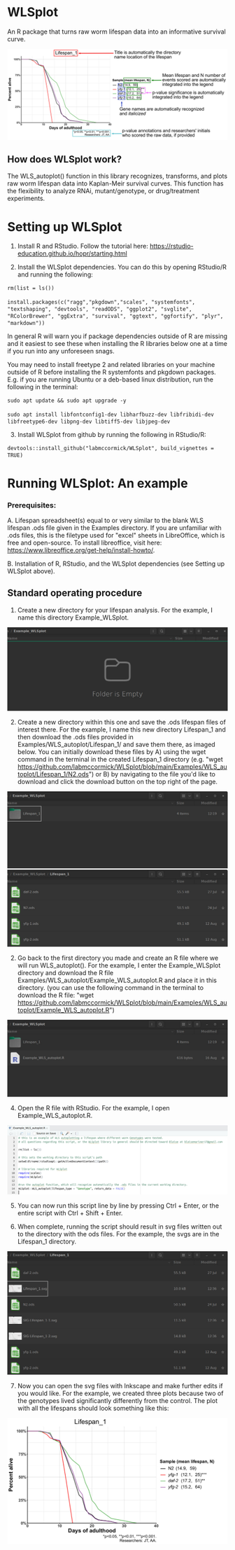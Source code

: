# WLSplot

An R package that turns raw worm lifespan data into an informative survival curve. 

![plot](./pictures/figure1.jpg?raw=true)

## How does WLSplot work?

The WLS_autoplot() function in this library recognizes, transforms, and plots raw worm lifespan data into Kaplan-Meir survival curves. This function has the flexibility to analyze RNAi, mutant/genotype, or drug/treatment experiments.

# Setting up WLSplot

1. Install R and RStudio. Follow the tutorial here: https://rstudio-education.github.io/hopr/starting.html

2. Install the WLSplot dependencies. You can do this by opening RStudio/R and running the following:

```
rm(list = ls())

install.packages(c("ragg","pkgdown","scales", "systemfonts", "textshaping", "devtools", "readODS", "ggplot2", "svglite", "RColorBrewer", "ggExtra", "survival", "ggtext", "ggfortify", "plyr", "markdown"))
```

In general R will warn you if package dependencies outside of R are missing and it easiest to see these when installing the R libraries below one at a time if you run into any unforeseen snags. 

You may need to install freetype 2 and related libraries on your machine outside of R before installing the R systemfonts and pkgdown packages. E.g. if you are running Ubuntu or a deb-based linux distribution, run the following in the terminal:

```
sudo apt update && sudo apt upgrade -y

sudo apt install libfontconfig1-dev libharfbuzz-dev libfribidi-dev libfreetype6-dev libpng-dev libtiff5-dev libjpeg-dev
```

3. Install WLSplot from github by running the following in RStudio/R:

```
devtools::install_github("labmccormick/WLSplot", build_vignettes = TRUE)
```


# Running WLSplot: An example

### Prerequisites: 

A. Lifespan spreadsheet(s) equal to or very similar to the blank WLS lifespan .ods file given in the Examples directory. If you are unfamiliar with .ods files, this is the filetype used for "excel" sheets in LibreOffice, which is free and open-source. To install libreoffice, visit here: https://www.libreoffice.org/get-help/install-howto/. 

B. Installation of R, RStudio, and the WLSplot dependencies (see Setting up WLSplot above).

## Standard operating procedure

1. Create a new directory for your lifespan analysis. For the example, I name this directory Example_WLSplot. 

![plot](./pictures/Directory.jpg?raw=true)

2. Create a new directory within this one and save the .ods lifespan files of interest there. For the example, I name this new directory Lifespan_1 and then download the .ods files provided in Examples/WLS_autoplot/Lifespan_1/ and save them there, as imaged below. You can initially download these files by A) using the wget command in the terminal in the created Lifespan_1 directory (e.g. "wget https://github.com/labmccormick/WLSplot/blob/main/Examples/WLS_autoplot/Lifespan_1/N2.ods") or B) by navigating to the file you'd like to download and click the download button on the top right of the page.

![plot](./pictures/Directory_odsfiles.jpg?raw=true)
![plot](./pictures/odsfiles.jpg?raw=true)

2. Go back to the first directory you made and create an R file where we will run WLS_autoplot(). For the example, I enter the Example_WLSplot directory and download the R file Examples/WLS_autoplot/Example_WLS_autoplot.R and place it in this directory. (you can use the following command in the terminal to download the R file: "wget https://github.com/labmccormick/WLSplot/blob/main/Examples/WLS_autoplot/Example_WLS_autoplot.R")

![plot](./pictures/Directory_Rfile.jpg?raw=true)

4. Open the R file with RStudio. For the example, I open Example_WLS_autoplot.R.

![plot](./pictures/RStudio_example.jpg?raw=true)

5. You can now run this script line by line by pressing Ctrl + Enter, or the entire script with Ctrl + Shift + Enter.

6. When complete, running the script should result in svg files written out to the directory with the ods files. For the example, the svgs are in the Lifespan_1 directory. 

![plot](./pictures/svgs_out.jpg?raw=true)

7. Now you can open the svg files with Inkscape and make further edits if you would like. For the example, we created three plots because two of the genotypes lived significantly differently from the control. The plot with all the lifespans should look something like this: 

![plot](./pictures/example_lifespan.jpg?raw=true)
